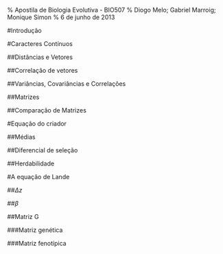 % Apostila de Biologia Evolutiva - BIO507
% Diogo Melo; Gabriel Marroig; Monique Simon
% 6 de junho de 2013


#Introdução

#Caracteres Contínuos

##Distâncias e Vetores

##Correlação de vetores

##Variâncias, Covariâncias e Correlações

##Matrizes

##Comparação de Matrizes

#Equação do criador

##Médias

##Diferencial de seleção

##Herdabilidade

#A equação de Lande

##$\Delta z$

##$\beta$

##Matriz G

###Matriz genética

###Matriz fenotípica

